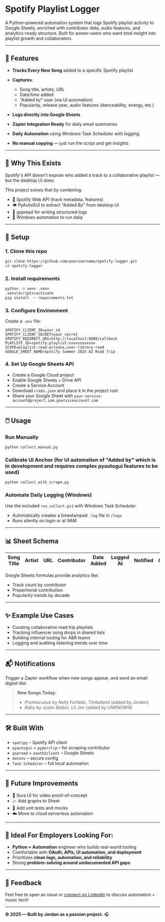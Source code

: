 # Spotify Playlist Logger

A Python-powered automation system that logs Spotify playlist activity to Google Sheets, enriched with contributor data, audio features, and analytics-ready structure. Built for power-users who want total insight into playlist growth and collaboration.

---

## 🚀 Features

* **Tracks Every New Song** added to a specific Spotify playlist
* **Captures**:

  * Song title, artists, URL
  * Date/time added
  * "Added by" user (via UI automation)
  * Popularity, release year, audio features (danceability, energy, etc.)
* **Logs directly into Google Sheets**
* **Zapier Integration Ready** for daily email summaries
* **Daily Automation** using Windows Task Scheduler with logging
* **No manual copying** — just run the script and get insights

---

## 🧠 Why This Exists

Spotify's API doesn't expose who added a track to a collaborative playlist — but the desktop UI does.

This project solves that by combining:

* 🎯 Spotify Web API (track metadata, features)
* 👁️ PyAutoGUI to extract "Added By" from desktop UI
* 📝 gspread for writing structured logs
* 🔁 Windows automation to run daily

---

## 🔧 Setup

### 1. Clone this repo

```bash
git clone https://github.com/yourusername/spotify-logger.git
cd spotify-logger
```

### 2. Install requirements

```bash
python -m venv .venv
.venv\Scripts\activate
pip install -r requirements.txt
```

### 3. Configure Environment

Create a `.env` file:

```env
SPOTIFY_CLIENT_ID=your_id
SPOTIFY_CLIENT_SECRET=your_secret
SPOTIFY_REDIRECT_URI=http://localhost:8888/callback
PLAYLIST_ID=spotify:playlist:xxxxxxxxxxxx
SCOPE=playlist-read-private,user-library-read
GOOGLE_SHEET_NAME=Spotify Summer 2025 AZ Road Trip
```

### 4. Set Up Google Sheets API

* Create a Google Cloud project
* Enable Google Sheets + Drive API
* Create a Service Account
* Download `creds.json` and place it in the project root
* Share your Google Sheet with `your-service-account@project.iam.gserviceaccount.com`

---

## 🖱️ Usage

### Run Manually

```bash
python collect_manual.py
```

### Calibrate UI Anchor (for UI automation of "Added by" which is in development and requires complex pyautogui features to be used)

```bash
python collect_with_scrape.py
```

### Automate Daily Logging (Windows)

Use the included `run_collect.ps1` with Windows Task Scheduler.

* Automatically creates a timestamped `.log` file in `/logs`
* Runs silently on login or at 9AM

---

## 📊 Sheet Schema

| Song Title | Artist | URL | Contributor | Date Added | Logged At | Notified | Count | Contributor Count | % | Year | Popularity | Audio Features |
| ---------- | ------ | --- | ----------- | ---------- | --------- | -------- | ----- | ----------------- | - | ---- | ---------- | -------------- |

Google Sheets formulas provide analytics like:

* Track count by contributor
* Proportional contribution
* Popularity trends by decade

---

## ✨ Example Use Cases

* Curating collaborative road trip playlists
* Tracking influencer song drops in shared lists
* Building internal tooling for A\&R teams
* Logging and auditing listening trends over time

---

## 📬 Notifications

Trigger a Zapier workflow when new songs appear, and send an email digest like:

> **New Songs Today:**
>
> * *Promiscuous* by *Nelly Furtado, Timbaland* (added by *Jordan*)
> * *Baby* by *Justin Bieber, Lil Jon* (added by *UNKNOWN*)

---

## 🛠 Built With

* `spotipy` – Spotify API client
* `pyautogui` + `pyperclip` – for scraping contributor
* `gspread` + `oauth2client` – Google Sheets
* `dotenv` – secure config
* `Task Scheduler` – full local automation

---

## 📌 Future Improvements

* 🎥 Sora UI for video proof-of-concept
* 📈 Add graphs to Sheet
* 🧪 Add unit tests and mocks
* ☁️ Move to cloud serverless automation

---

## 💼 Ideal For Employers Looking For:

* **Python + Automation** engineer who builds real-world tooling
* Comfortable with **OAuth, APIs, UI automation, and deployment**
* Prioritizes **clean logs, automation, and reliability**
* Strong **problem-solving around undocumented API gaps**

---

## 📣 Feedback

Feel free to open an issue or [connect on LinkedIn](https://www.linkedin.com/in/jormorris) to discuss automation + music tech!

---

**© 2025 — Built by Jordan as a passion project.** 🎧
